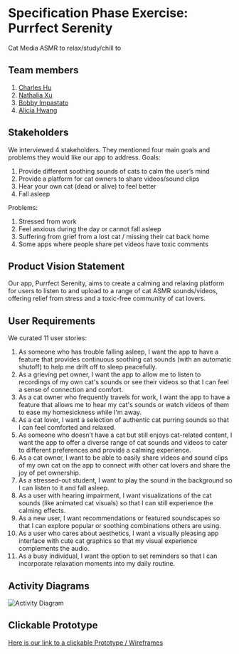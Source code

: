 # Specification Phase Exercise: Purrfect Serenity
Cat Media ASMR to relax/study/chill to

## Team members
1. [Charles Hu](https://github.com/comeom)
2. [Nathalia Xu](https://github.com/slurp-slurp/)
3. [Bobby Impastato](https://github.com/bobbyimpastato)
4. [Alicia Hwang](https://github.com/a-j-hwang)


## Stakeholders
We interviewed 4 stakeholders. They mentioned four main goals and problems they would like our app to address.
Goals:
1. Provide different soothing sounds of cats to calm the user’s mind
2. Provide a platform for cat owners to share videos/sound clips
3. Hear your own cat (dead or alive) to feel better
4. Fall asleep

Problems:
1. Stressed from work
2. Feel anxious during the day or cannot fall asleep
3. Suffering from grief from a lost cat / missing their cat back home 
4. Some apps where people share pet videos have toxic comments


## Product Vision Statement
Our app, Purrfect Serenity, aims to create a calming and relaxing platform for users to listen to and upload to a range of cat ASMR sounds/videos, offering relief from stress and a toxic-free community of cat lovers.

## User Requirements
We curated 11 user stories:
1. As someone who has trouble falling asleep, I want the app to have a feature that provides continuous soothing cat sounds (with an automatic shutoff) to help me drift off to sleep peacefully.
2. As a grieving pet owner, I want the app to allow me to listen to recordings of my own cat's sounds or see their videos so that I can feel a sense of connection and comfort.
3. As a cat owner who frequently travels for work, I want the app to have a feature that allows me to hear my cat's sounds or watch videos of them to ease my homesickness while I'm away.
4. As a cat lover, I want a selection of authentic cat purring sounds so that I can feel comforted and relaxed.
5. As someone who doesn’t have a cat but still enjoys cat-related content, I want the app to offer a diverse range of cat sounds and videos to cater to different preferences and provide a calming experience.
6. As a cat owner, I want to be able to easily share videos and sound clips of my own cat on the app to connect with other cat lovers and share the joy of pet ownership.
7. As a stressed-out student, I want to play the sound in the background so I can listen to it and fall asleep.
8. As a user with hearing impairment, I want visualizations of the cat sounds (like animated cat visuals) so that I can still experience the calming effects.
9. As a new user, I want recommendations or featured soundscapes so that I can explore popular or soothing combinations others are using.
10. As a user who cares about aesthetics, I want a visually pleasing app interface with cute cat graphics so that my visual experience complements the audio.
11. As a busy individual, I want the option to set reminders so that I can incorporate relaxation moments into my daily routine.


## Activity Diagrams
![Activity Diagram](https://i.imgur.com/LGkOXgI.jpg)

## Clickable Prototype

[Here is our link to a clickable Prototype / Wireframes]([https://www.figma.com/file/3jpmH5VGE7yXVa2PM37IrJ/SWE-Plants-Wireframes-%26-Prototype?type=design&node-id=0%3A1&mode=design&t=JMiC3DuzmVh8cWun-1](https://www.figma.com/file/3jpmH5VGE7yXVa2PM37IrJ/SWE-Plants-Wireframes-%26-Prototype?type=design&node-id=0%3A1&mode=design&t=JMiC3DuzmVh8cWun-1)https://www.figma.com/file/3jpmH5VGE7yXVa2PM37IrJ/SWE-Plants-Wireframes-%26-Prototype?type=design&node-id=0%3A1&mode=design&t=JMiC3DuzmVh8cWun-1)
